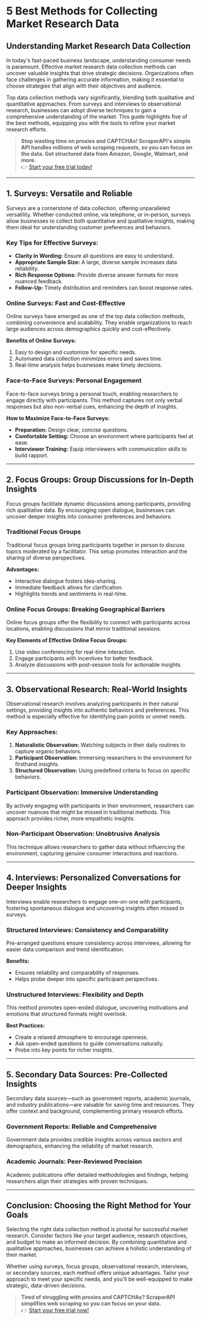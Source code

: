 # 5 Best Methods for Collecting Market Research Data

## Understanding Market Research Data Collection

In today's fast-paced business landscape, understanding consumer needs is paramount. Effective market research data collection methods can uncover valuable insights that drive strategic decisions. Organizations often face challenges in gathering accurate information, making it essential to choose strategies that align with their objectives and audience.

Top data collection methods vary significantly, blending both qualitative and quantitative approaches. From surveys and interviews to observational research, businesses can adopt diverse techniques to gain a comprehensive understanding of the market. This guide highlights five of the best methods, equipping you with the tools to refine your market research efforts.

> **Stop wasting time on proxies and CAPTCHAs! ScraperAPI's simple API handles millions of web scraping requests, so you can focus on the data. Get structured data from Amazon, Google, Walmart, and more.**  
> 👉 [Start your free trial today!](https://bit.ly/Scraperapi)

---

## 1. Surveys: Versatile and Reliable

Surveys are a cornerstone of data collection, offering unparalleled versatility. Whether conducted online, via telephone, or in-person, surveys allow businesses to collect both quantitative and qualitative insights, making them ideal for understanding customer preferences and behaviors.

### Key Tips for Effective Surveys:

- **Clarity in Wording:** Ensure all questions are easy to understand.
- **Appropriate Sample Size:** A large, diverse sample increases data reliability.
- **Rich Response Options:** Provide diverse answer formats for more nuanced feedback.
- **Follow-Up:** Timely distribution and reminders can boost response rates.

### Online Surveys: Fast and Cost-Effective

Online surveys have emerged as one of the top data collection methods, combining convenience and scalability. They enable organizations to reach large audiences across demographics quickly and cost-effectively.

**Benefits of Online Surveys:**

1. Easy to design and customize for specific needs.  
2. Automated data collection minimizes errors and saves time.  
3. Real-time analysis helps businesses make timely decisions.

### Face-to-Face Surveys: Personal Engagement

Face-to-face surveys bring a personal touch, enabling researchers to engage directly with participants. This method captures not only verbal responses but also non-verbal cues, enhancing the depth of insights.

**How to Maximize Face-to-Face Surveys:**

- **Preparation:** Design clear, concise questions.  
- **Comfortable Setting:** Choose an environment where participants feel at ease.  
- **Interviewer Training:** Equip interviewers with communication skills to build rapport.

---

## 2. Focus Groups: Group Discussions for In-Depth Insights

Focus groups facilitate dynamic discussions among participants, providing rich qualitative data. By encouraging open dialogue, businesses can uncover deeper insights into consumer preferences and behaviors.

### Traditional Focus Groups

Traditional focus groups bring participants together in person to discuss topics moderated by a facilitator. This setup promotes interaction and the sharing of diverse perspectives.

**Advantages:**

- Interactive dialogue fosters idea-sharing.  
- Immediate feedback allows for clarification.  
- Highlights trends and sentiments in real-time.

### Online Focus Groups: Breaking Geographical Barriers

Online focus groups offer the flexibility to connect with participants across locations, enabling discussions that mirror traditional sessions.

**Key Elements of Effective Online Focus Groups:**

1. Use video conferencing for real-time interaction.  
2. Engage participants with incentives for better feedback.  
3. Analyze discussions with post-session tools for actionable insights.

---

## 3. Observational Research: Real-World Insights

Observational research involves analyzing participants in their natural settings, providing insights into authentic behaviors and preferences. This method is especially effective for identifying pain points or unmet needs.

### Key Approaches:

1. **Naturalistic Observation:** Watching subjects in their daily routines to capture organic behaviors.  
2. **Participant Observation:** Immersing researchers in the environment for firsthand insights.  
3. **Structured Observation:** Using predefined criteria to focus on specific behaviors.

### Participant Observation: Immersive Understanding

By actively engaging with participants in their environment, researchers can uncover nuances that might be missed in traditional methods. This approach provides richer, more empathetic insights.

### Non-Participant Observation: Unobtrusive Analysis

This technique allows researchers to gather data without influencing the environment, capturing genuine consumer interactions and reactions.

---

## 4. Interviews: Personalized Conversations for Deeper Insights

Interviews enable researchers to engage one-on-one with participants, fostering spontaneous dialogue and uncovering insights often missed in surveys.

### Structured Interviews: Consistency and Comparability

Pre-arranged questions ensure consistency across interviews, allowing for easier data comparison and trend identification.

**Benefits:**

- Ensures reliability and comparability of responses.  
- Helps probe deeper into specific participant perspectives.

### Unstructured Interviews: Flexibility and Depth

This method promotes open-ended dialogue, uncovering motivations and emotions that structured formats might overlook.

**Best Practices:**

- Create a relaxed atmosphere to encourage openness.  
- Ask open-ended questions to guide conversations naturally.  
- Probe into key points for richer insights.

---

## 5. Secondary Data Sources: Pre-Collected Insights

Secondary data sources—such as government reports, academic journals, and industry publications—are valuable for saving time and resources. They offer context and background, complementing primary research efforts.

### Government Reports: Reliable and Comprehensive

Government data provides credible insights across various sectors and demographics, enhancing the reliability of market research.

### Academic Journals: Peer-Reviewed Precision

Academic publications offer detailed methodologies and findings, helping researchers align their strategies with proven techniques.

---

## Conclusion: Choosing the Right Method for Your Goals

Selecting the right data collection method is pivotal for successful market research. Consider factors like your target audience, research objectives, and budget to make an informed decision. By combining quantitative and qualitative approaches, businesses can achieve a holistic understanding of their market.

Whether using surveys, focus groups, observational research, interviews, or secondary sources, each method offers unique advantages. Tailor your approach to meet your specific needs, and you'll be well-equipped to make strategic, data-driven decisions.

> **Tired of struggling with proxies and CAPTCHAs? ScraperAPI simplifies web scraping so you can focus on your data.**  
> 👉 [Start your free trial now!](https://bit.ly/Scraperapi)

